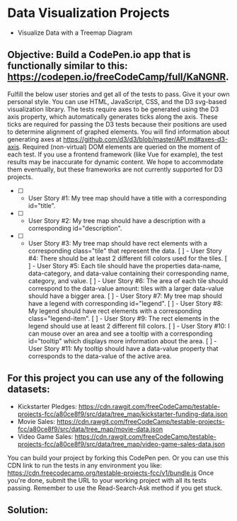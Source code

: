 # Data Visualization Projects 
- Visualize Data with a Treemap Diagram

## Objective: Build a CodePen.io app that is functionally similar to this: https://codepen.io/freeCodeCamp/full/KaNGNR.

Fulfill the below user stories and get all of the tests to pass. Give it your own personal style.
You can use HTML, JavaScript, CSS, and the D3 svg-based visualization library. The tests require axes to be generated using the D3 axis property, which automatically generates ticks along the axis. These ticks are required for passing the D3 tests because their positions are used to determine alignment of graphed elements. You will find information about generating axes at https://github.com/d3/d3/blob/master/API.md#axes-d3-axis. Required (non-virtual) DOM elements are queried on the moment of each test. If you use a frontend framework (like Vue for example), the test results may be inaccurate for dynamic content. We hope to accommodate them eventually, but these frameworks are not currently supported for D3 projects.

 - [ ] - User Story #1: My tree map should have a title with a corresponding id="title".
 - [ ] - User Story #2: My tree map should have a description with a corresponding id="description".
 - [ ] - User Story #3: My tree map should have rect elements with a corresponding class="tile" that represent the data.
  [ ] - User Story #4: There should be at least 2 different fill colors used for the tiles.
  [ ] - User Story #5: Each tile should have the properties data-name, data-category, and data-value containing their corresponding name, category, and value.
  [ ] - User Story #6: The area of each tile should correspond to the data-value amount: tiles with a larger data-value should have a bigger area.
  [ ] - User Story #7: My tree map should have a legend with corresponding id="legend".
  [ ] - User Story #8: My legend should have rect elements with a corresponding class="legend-item".
  [ ] - User Story #9: The rect elements in the legend should use at least 2 different fill colors.
  [ ] - User Story #10: I can mouse over an area and see a tooltip with a corresponding id="tooltip" which displays more information about the area.
  [ ] - User Story #11: My tooltip should have a data-value property that corresponds to the data-value of the active area.
 
 ## For this project you can use any of the following datasets:
 * Kickstarter Pledges: https://cdn.rawgit.com/freeCodeCamp/testable-projects-fcc/a80ce8f9/src/data/tree_map/kickstarter-funding-data.json
 * Movie Sales: https://cdn.rawgit.com/freeCodeCamp/testable-projects-fcc/a80ce8f9/src/data/tree_map/movie-data.json
 * Video Game Sales: https://cdn.rawgit.com/freeCodeCamp/testable-projects-fcc/a80ce8f9/src/data/tree_map/video-game-sales-data.json
 
You can build your project by forking this CodePen pen. Or you can use this CDN link to run the tests in any environment you like: https://cdn.freecodecamp.org/testable-projects-fcc/v1/bundle.js
Once you're done, submit the URL to your working project with all its tests passing.
Remember to use the Read-Search-Ask method if you get stuck.

## Solution:
